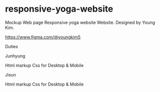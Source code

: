 # responsive-yoga-website

Mockup Web page
Responsive yoga website Website. Designed by Young Kim.

https://www.figma.com/@youngkim5

Duties


Junhyung

Html markup
Css for Desktop & Mobile

Jisun

Html markup
Css for Desktop & Mobile
